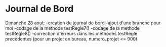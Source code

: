 # Journal de Bord

Dimanche 28 aout:
-creation du journal de bord
-ajout d'une branche pour moi
-codage de la methode testRegle7()
-codage de la methode testRegle8()
-correction d'erreurs dans les methodes testRegle precedentes (pour un projet en bureau, numero_projet <= 900)

##
